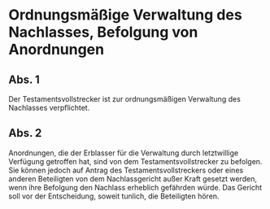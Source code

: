 # Ordnungsmäßige Verwaltung des Nachlasses, Befolgung von Anordnungen



## Abs. 1

 Der Testamentsvollstrecker ist zur ordnungsmäßigen Verwaltung des Nachlasses verpflichtet.

## Abs. 2

 Anordnungen, die der Erblasser für die Verwaltung durch letztwillige Verfügung getroffen hat, sind von dem Testamentsvollstrecker zu befolgen. Sie können jedoch auf Antrag des Testamentsvollstreckers oder eines anderen Beteiligten von dem Nachlassgericht außer Kraft gesetzt werden, wenn ihre Befolgung den Nachlass erheblich gefährden würde. Das Gericht soll vor der Entscheidung, soweit tunlich, die Beteiligten hören. 

